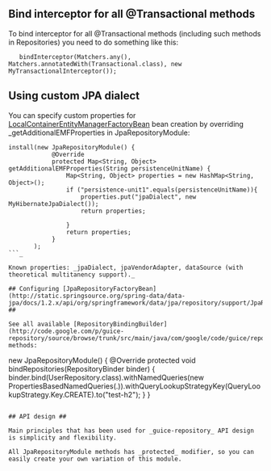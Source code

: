 ## Bind interceptor for all @Transactional methods ##

To bind interceptor for all @Transactional methods (including such methods in Repositories) you need to do something like this:
```
   bindInterceptor(Matchers.any(), Matchers.annotatedWith(Transactional.class), new MyTransactionalInterceptor());
```

## Using custom JPA dialect ##

You can specify custom properties for [LocalContainerEntityManagerFactoryBean](http://static.springsource.org/spring/docs/3.0.x/api/org/springframework/orm/jpa/LocalContainerEntityManagerFactoryBean.html)  bean creation by overriding _getAdditionalEMFProperties in JpaRepositoryModule:
```
install(new JpaRepositoryModule() {
            @Override
            protected Map<String, Object> getAdditionalEMFProperties(String persistenceUnitName) {
                Map<String, Object> properties = new HashMap<String, Object>();
                if ("persistence-unit1".equals(persistenceUnitName)){
                    properties.put("jpaDialect", new MyHibernateJpaDialect());
                    return properties;

                }
                return properties;
            }
       );
```_

Known properties: _jpaDialect, jpaVendorAdapter, dataSource (with theoretical multitanency support)._

## Configuring [JpaRepositoryFactoryBean](http://static.springsource.org/spring-data/data-jpa/docs/1.2.x/api/org/springframework/data/jpa/repository/support/JpaRepositoryFactoryBean.html) ##

See all available [RepositoryBindingBuilder](http://code.google.com/p/guice-repository/source/browse/trunk/src/main/java/com/google/code/guice/repository/configuration/RepositoryBindingBuilder.java) methods:
```
new JpaRepositoryModule() {
    @Override
    protected void bindRepositories(RepositoryBinder binder) {
        binder.bind(UserRepository.class).withNamedQueries(new PropertiesBasedNamedQueries(.)).withQueryLookupStrategyKey(QueryLookupStrategy.Key.CREATE).to("test-h2");
    }
}
```

## API design ##

Main principles that has been used for _guice-repository_ API design is simplicity and flexibility.

All JpaRepositoryModule methods has _protected_ modifier, so you can easily create your own variation of this module.
